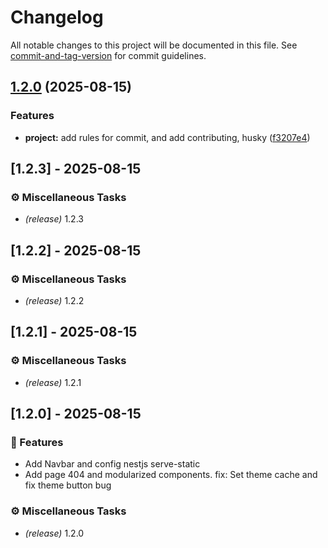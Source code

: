 # Changelog

All notable changes to this project will be documented in this file. See [commit-and-tag-version](https://github.com/absolute-version/commit-and-tag-version) for commit guidelines.

## [1.2.0](https://github.com/DumbNoxx/PyeWeb/compare/v1.2.3...v1.2.0) (2025-08-15)


### Features

* **project:** add rules for commit, and add contributing, husky ([f3207e4](https://github.com/DumbNoxx/PyeWeb/commit/f3207e4f8f0fafad1242796762a438b178fc7bcf))

## [1.2.3] - 2025-08-15

### ⚙️ Miscellaneous Tasks

- *(release)* 1.2.3
## [1.2.2] - 2025-08-15

### ⚙️ Miscellaneous Tasks

- *(release)* 1.2.2
## [1.2.1] - 2025-08-15

### ⚙️ Miscellaneous Tasks

- *(release)* 1.2.1
## [1.2.0] - 2025-08-15

### 🚀 Features

- Add Navbar and config nestjs serve-static
- Add page 404 and modularized components. fix: Set theme cache and fix theme button bug

### ⚙️ Miscellaneous Tasks

- *(release)* 1.2.0
